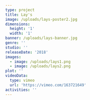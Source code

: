 ```yaml
---
type: project
title: Lay's
image: /uploads/lays-poster2.jpg
dimensions:
  height: '1'
  width: '1'
banner: /uploads/lays-banner.jpg
genre: ''
studio: ''
releaseDate: '2018'
images:
  - image: /uploads/lays1.png
  - image: /uploads/lays2.png
plot: ''
videoData:
  type: vimeo
  url: 'https://vimeo.com/163721649'
activities: ''
---
```


